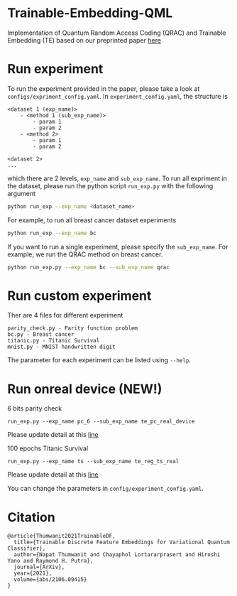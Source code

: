 # Trainable-Embedding-QML
Implementation of Quantum Random Access Coding (QRAC) and Trainable Embedding (TE) based on our preprinted paper [here](https://arxiv.org/abs/2106.09415)

# Run experiment
To run the experiment provided in the paper, please take a look at `configs/expriment_config.yaml`.
In `experiment_config.yaml`, the structure is 
```
<dataset 1 (exp_name)>
    - <method 1 (sub_exp_name)>
        - param 1
        - param 2
    - <method 2>
        - param 1
        - param 2

<dataset 2>
...
```
which there are 2 levels, `exp_name` and `sub_exp_name`. To run all expriment in the dataset, please run the python script `run_exp.py` with the following argument
```bash
python run_exp --exp_name <dataset_name>
```
For example, to run all breast cancer dataset experiments
```bash
python run_exp --exp_name bc
```

If you want to run a single experiment, please specify the `sub_exp_name`. For example, we run the QRAC method on breast cancer. 
```bash
python run_exp.py --exp_name bc --sub_exp_name qrac
```

# Run custom experiment
Ther are 4 files for different experiment
```
parity_check.py - Parity function problem
bc.py - Breast cancer
titanic.py - Titanic Survival
mnist.py - MNIST handwritten digit
```
The parameter for each experiment can be listed using `--help`. 

# Run onreal device (NEW!)
6 bits parity check
```
run_exp.py --exp_name pc_6 --sub_exp_name te_pc_real_device
```
Please update detail at this [line](https://github.com/barnrang/Trainable-Embedding-QML/blob/7ab2f9c6f0d39daecf4237c077fd9c3c451833cc/parity_check.py#L110)


100 epochs Titanic Survival
```
run_exp.py --exp_name ts --sub_exp_name te_reg_ts_real
```
Please update detail at this [line](https://github.com/barnrang/Trainable-Embedding-QML/blob/7ab2f9c6f0d39daecf4237c077fd9c3c451833cc/titanic.py#L138)

You can change the parameters in `config/experiment_config.yaml`.

# Citation
```
@article{Thumwanit2021TrainableDF,
  title={Trainable Discrete Feature Embeddings for Variational Quantum Classifier},
  author={Napat Thumwanit and Chayaphol Lortararprasert and Hiroshi Yano and Raymond H. Putra},
  journal={ArXiv},
  year={2021},
  volume={abs/2106.09415}
}
```
